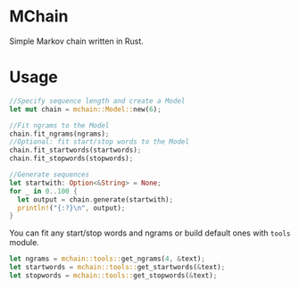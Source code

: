 # MChain
Simple Markov chain written in Rust.

# Usage
```rust
//Specify sequence length and create a Model
let mut chain = mchain::Model::new(6);

//Fit ngrams to the Model
chain.fit_ngrams(ngrams);
//Optional: fit start/stop words to the Model
chain.fit_startwords(startwords);
chain.fit_stopwords(stopwords);

//Generate sequences
let startwith: Option<&String> = None;
for _ in 0..100 {
  let output = chain.generate(startwith);
  println!("{:?}\n", output);
}
```

You can fit any start/stop words and ngrams or build default ones with `tools` module.
```rust
let ngrams = mchain::tools::get_ngrams(4, &text);
let startwords = mchain::tools::get_startwords(&text);
let stopwords = mchain::tools::get_stopwords(&text);
```